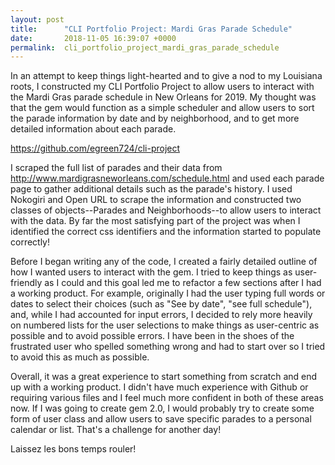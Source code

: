 ```yaml
---
layout: post
title:      "CLI Portfolio Project: Mardi Gras Parade Schedule"
date:       2018-11-05 16:39:07 +0000
permalink:  cli_portfolio_project_mardi_gras_parade_schedule
---
```



In an attempt to keep things light-hearted and to give a nod to my Louisiana roots, I constructed my CLI Portfolio Project to allow users to interact with the Mardi Gras parade schedule in New Orleans for 2019.  My thought was that the gem would function as a simple scheduler and allow users to sort the parade information by date and by neighborhood, and to get more detailed information about each parade. 

https://github.com/egreen724/cli-project

I scraped the full list of parades and their data from http://www.mardigrasneworleans.com/schedule.html and used each parade page to gather additional details such as the parade's history.  I used Nokogiri and Open URL to scrape the information and constructed two classes of objects--Parades and Neighborhoods--to allow users to interact with the data.  By far the most satisfying part of the project was when I identified the correct css identifiers and the information started to populate correctly! 

Before I began writing any of the code, I created a fairly detailed outline of how I wanted users to interact with the gem.  I tried to keep things as user-friendly as I could and this goal led me to refactor a few sections after I had a working product.   For example, originally I had the user typing full words or dates to select their choices (such as "See by date", "see full schedule"), and, while I had accounted for input errors, I decided to rely more heavily on numbered lists for the user selections to make things as user-centric as possible and to avoid possible errors.  I have been in the shoes of the frustrated user who spelled something wrong and had to start over so I tried to avoid this as much as possible. 

Overall, it was a great experience to start something from scratch and end up with a working product.  I didn't have much experience with Github or requiring various files and I feel much more confident in both of these areas now.   If I was going to create gem 2.0, I would probably try to create some form of user class and allow users to save specific parades to a personal calendar or list.  That's a challenge for another day!

Laissez les bons temps rouler!


